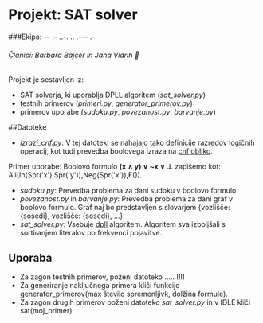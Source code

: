 # **Projekt: SAT solver**
###Ekipa: -- .- ..-. .. .--- .- 

###### Članici: *Barbara Bajcer* in *Jana Vidrih*  :two_women_holding_hands:


Projekt je sestavljen iz:
* SAT solverja, ki uporablja DPLL algoritem (*sat_solver.py*)
* testnih primerov (*primeri.py*, *generator_primerov.py*)
* primerov uporabe (*sudoku.py*, *povezanost.py*, *barvanje.py*)


##Datoteke

* *izrazi_cnf.py*: V tej datoteki se nahajajo tako definicije razredov logičnih operacij, kot tudi prevedba boolovega izraza na [cnf obliko](http://en.wikipedia.org/wiki/Conjunctive_normal_form).

Primer uporabe:
Boolovo formulo    **(x ∧ y) ∨ ~x ∨ ⊥**   zapišemo kot:  Ali(In(Spr('x'),Spr('y')),Neg(Spr('x')),F()).

* *sudoku.py*: Prevedba problema za dani sudoku v boolovo formulo.
* *povezanost.py* in *barvanje.py*: Prevedba problema za dani graf v boolovo formulo. Graf naj bo predstavljen s slovarjem {vozlišče: {sosedi}, vozlišče: {sosedi}, ...}.
* *sat_solver.py*: Vsebuje [dpll](http://www.dis.uniroma1.it/~liberato/ar/dpll/dpll.html) algoritem. Algoritem sva izboljšali s sortiranjem literalov po frekvenci pojavitve.

## Uporaba

* Za zagon testnih primerov, poženi datoteko ..... !!!!
* Za generiranje naključnega primera kliči funkcijo generator_primerov(max število spremenljivk, dolžina formule).
* Za zagon drugih primerov poženi datoteko *sat_solver.py* in v IDLE kliči sat(moj_primer).

